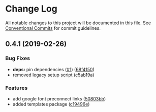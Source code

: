 # Change Log

All notable changes to this project will be documented in this file.
See [Conventional Commits](https://conventionalcommits.org) for commit guidelines.

## 0.4.1 (2019-02-26)

### Bug Fixes

* **deps:** pin dependencies ([#1](https://github.com/wagerfield/nuxt-stack/issues/1)) ([68f4150](https://github.com/wagerfield/nuxt-stack/commit/68f4150))
* removed legacy setup script ([c5ab19a](https://github.com/wagerfield/nuxt-stack/commit/c5ab19a))

### Features

* add google font preconnect links ([50803bb](https://github.com/wagerfield/nuxt-stack/commit/50803bb))
* added templates package ([c19496e](https://github.com/wagerfield/nuxt-stack/commit/c19496e))
